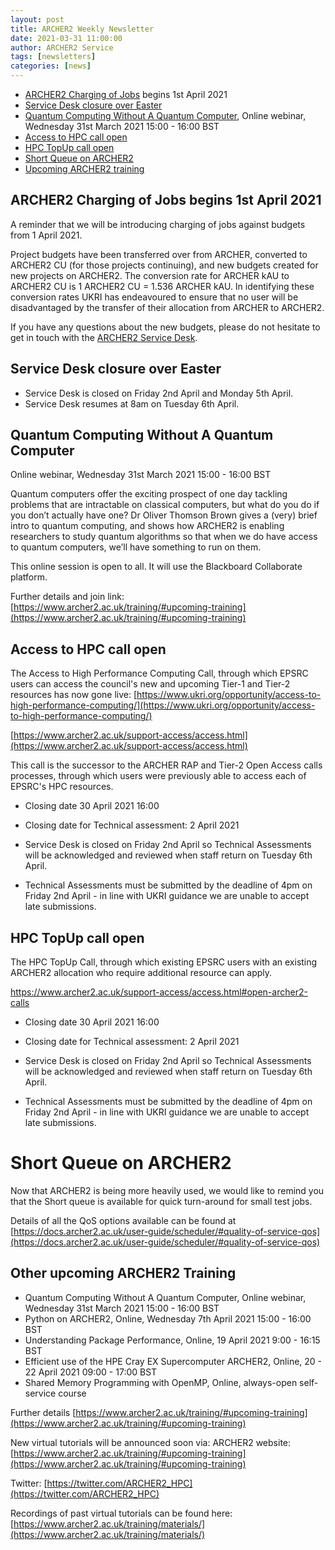 ```yaml
---
layout: post
title: ARCHER2 Weekly Newsletter
date: 2021-03-31 11:00:00
author: ARCHER2 Service
tags: [newsletters] 
categories: [news]
---
```



- [ARCHER2 Charging of Jobs](#archer2-charging-of-jobs) begins 1st April 2021
- [Service Desk closure over Easter](#service-desk-closure-over-easter)
- [Quantum Computing Without A Quantum Computer](#quantum-computing-without-a-quantum-computer), Online webinar, Wednesday 31st March 2021 15:00 - 16:00 BST
- [Access to HPC call open](#access-to-hpc-call-open)
- [HPC TopUp call open](#hpc-topup-call-open)
- [Short Queue on ARCHER2](#short-queue-on-archer2)
- [Upcoming ARCHER2 training](#other-upcoming-archer2-training) 


## ARCHER2 Charging of Jobs begins 1st April 2021

A reminder that we will be introducing charging of jobs against budgets from 1 April 2021. 

Project budgets have been transferred over from ARCHER, converted to ARCHER2 CU (for those projects continuing), and new budgets created for new projects on ARCHER2. The conversion rate for ARCHER kAU to ARCHER2 CU is 1 ARCHER2 CU = 1.536 ARCHER kAU. In identifying these conversion rates UKRI has endeavoured to ensure that no user will be disadvantaged by the transfer of their allocation from ARCHER to ARCHER2. 

If you have any questions about the new budgets, please do not hesitate to get in touch with the [ARCHER2 Service Desk](mailto:support@archer2.ac.uk).
 

## Service Desk closure over Easter

- Service Desk is closed on Friday 2nd April and Monday 5th April.
- Service Desk resumes at 8am on Tuesday 6th April.


## Quantum Computing Without A Quantum Computer

Online webinar, Wednesday 31st March 2021 15:00 - 16:00 BST

Quantum computers offer the exciting prospect of one day tackling problems that are intractable on classical computers, but what do you do if you don’t actually have one? Dr Oliver Thomson Brown gives a (very) brief intro to quantum computing, and shows how ARCHER2 is enabling researchers to study quantum algorithms so that when we do have access to quantum computers, we’ll have something to run on them.

This online session is open to all. It will use the Blackboard Collaborate platform.

Further details and join link:  [https://www.archer2.ac.uk/training/#upcoming-training](https://www.archer2.ac.uk/training/#upcoming-training)


## Access to HPC call open

The Access to High Performance Computing Call, through which EPSRC users can access the council's new and upcoming Tier-1 and Tier-2 resources has now gone live:
[https://www.ukri.org/opportunity/access-to-high-performance-computing/](https://www.ukri.org/opportunity/access-to-high-performance-computing/)

[https://www.archer2.ac.uk/support-access/access.html](https://www.archer2.ac.uk/support-access/access.html)

This call is the successor to the ARCHER RAP and Tier-2 Open Access calls processes, through which users were previously able to access each of EPSRC's HPC resources.

- Closing date 30 April 2021 16:00
- Closing date for Technical assessment: 2 April 2021

- Service Desk is closed on Friday 2nd April so Technical Assessments will be acknowledged and reviewed when staff return on Tuesday 6th April.  
- Technical Assessments must be submitted by the deadline of 4pm on Friday 2nd April - in line with UKRI guidance we are unable to accept late submissions.


## HPC TopUp call open

The HPC TopUp Call, through which existing EPSRC users with an existing ARCHER2 allocation who require additional resource can apply.

https://www.archer2.ac.uk/support-access/access.html#open-archer2-calls

- Closing date 30 April 2021 16:00
- Closing date for Technical assessment: 2 April 2021

- Service Desk is closed on Friday 2nd April so Technical Assessments will be acknowledged and reviewed when staff return on Tuesday 6th April.
- Technical Assessments must be submitted by the deadline of 4pm on Friday 2nd April - in line with UKRI guidance we are unable to accept late submissions.


Short Queue on ARCHER2
======================

Now that ARCHER2 is being more heavily used, we would like to remind you that the Short queue is available for quick turn-around for small test jobs.

Details of all the QoS options available can be found at [https://docs.archer2.ac.uk/user-guide/scheduler/#quality-of-service-qos](https://docs.archer2.ac.uk/user-guide/scheduler/#quality-of-service-qos)

## Other upcoming ARCHER2 Training

- Quantum Computing Without A Quantum Computer, Online webinar, Wednesday 31st March 2021 15:00 - 16:00 BST
- Python on ARCHER2, Online, Wednesday 7th April 2021 15:00 - 16:00 BST 
- Understanding Package Performance, Online, 19 April 2021 9:00 - 16:15 BST  
- Efficient use of the HPE Cray EX Supercomputer ARCHER2, Online, 20 - 22 April 2021 09:00 - 17:00 BST
- Shared Memory Programming with OpenMP, Online, always-open self-service course


Further details [https://www.archer2.ac.uk/training/#upcoming-training](https://www.archer2.ac.uk/training/#upcoming-training)

New virtual tutorials will be announced soon via: ARCHER2 website: [https://www.archer2.ac.uk/training/#upcoming-training](https://www.archer2.ac.uk/training/#upcoming-training)

Twitter: [https://twitter.com/ARCHER2_HPC](https://twitter.com/ARCHER2_HPC)

Recordings of past virtual tutorials can be found here: [https://www.archer2.ac.uk/training/materials/](https://www.archer2.ac.uk/training/materials/)